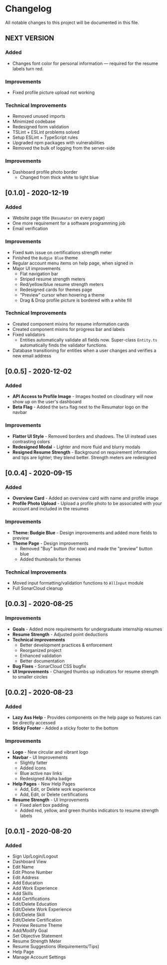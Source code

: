 # Changelog

All notable changes to this project will be documented in this file.

## NEXT VERSION

### Added

-   Changes font color for personal information — required for the resume labels turn red.

### Improvements

-   Fixed profile picture upload not working

### Technical Improvements

-   Removed unused imports
-   Minimized codebase
-   Redesigned form validation
-   TSLint + ESLint problems solved
-   Setup ESLint + TypeScript rules
-   Upgraded npm packages with vulnerabilities
-   Removed the bulk of logging from the server-side

### Improvements

-   Dashboard profile photo border
    -   Changed from thick white to light blue

## [0.1.0] - 2020-12-19

### Added

-   Website page title (`Resumator` on every page)
-   One more requirement for a software programming job
-   Email verification

### Improvements

-   Fixed `NaN%` issue on certifications strength meter
-   Finished the `Budgie Blue` theme
-   Regular account menu items on help page, when signed in
-   Major UI improvements
    -   Flat navigation bar
    -   Striped resume strength meters
    -   Red/yellow/blue resume strength meters
    -   Redesigned cards for themes page
    -   "Preview" cursor when hovering a theme
    -   Drag & Drop profile picture is bordered with a white fill

### Technical Improvements

-   Created component mixins for resume information cards
-   Created component mixins for progress bar and labels
-   Fixed validators
    -   Entities automatically validate all fields now. Super-class `Entity.ts` automatically finds the validator functions.
-   Database transitioning for entities when a user changes and verifies a new email address

## [0.0.5] - 2020-12-02

### Added

-   **API Access to Profile Image** - Images hosted on cloudinary will now show up on the user's dashboard
-   **Beta Flag** - Added the `beta` flag next to the Resumator logo on the navbar

### Improvements

-   **Flatter UI Style** - Removed borders and shadows. The UI instead uses contrasting colors
-   **Redesigned Modal** - Lighter and more fluid and blurry modals
-   **Resigned Resume Strength** - Background on requirement information and tips are lighter; they blend better. Strength meters are redesigned

## [0.0.4] - 2020-09-15

### Added

-   **Overview Card** - Added an overview card with name and profile image
-   **Profile Photo Upload** - Upload a profile photo to be associated with your account and included in the resumes

### Improvements

-   **Theme: Budgie Blue** - Design improvements and added more fields to preview
-   **Theme Page** - Design improvements
    -   Removed "Buy" button (for now) and made the "preview" button blue
    -   Added thumbnails for themes

### Technical Improvements

-   Moved input formatting/validation functions to `AllInput` module
-   Full SonarCloud cleanup

## [0.0.3] - 2020-08-25

### Improvements

-   **Goals** - Added more requirements for undergraduate internship resumes
-   **Resume Strength** - Adjusted point deductions
-   **Technical improvements**
    -   Better development practices & enforcement
    -   Reorganized project
    -   Enhanced validation
    -   Better documentation
-   **Bug Fixes** - SonarCloud CSS bugfix
-   **UI Improvements** - Changed thumbs up indicators for resume strength to smaller circles

## [0.0.2] - 2020-08-23

### Added

-   **Lazy Ass Help** - Provides components on the help page so features can be directly accessed
-   **Sticky Footer** - Added a sticky footer to the bottom

### Improvements

-   **Logo** - New circular and vibrant logo
-   **Navbar** - UI Improvements
    -   Slightly fatter
    -   Added icons
    -   Blue active nav links
    -   Redesigned Alpha badge
-   **Help Pages** - New Help Pages
    -   Add, Edit, or Delete work experience
    -   Add, Edit, or Delete certifications
-   **Resume Strength** - UI Improvements
    -   Fixed alert box padding
    -   Added red, yellow, and green thumbs indicators to resume strength labels

## [0.0.1] - 2020-08-20

### Added

-   Sign Up/Login/Logout
-   Dashboard View
-   Edit Name
-   Edit Phone Number
-   Edit Address
-   Add Education
-   Add Work Experience
-   Add Skills
-   Add Certifications
-   Edit/Delete Education
-   Edit/Delete Work Experience
-   Edit/Delete Skill
-   Edit/Delete Certification
-   Preview Resume Theme
-   Add/Modify Goal
-   Set Objective Statement
-   Resume Strength Meter
-   Resume Suggestions (Requirements/Tips)
-   Help Page
-   Manage Account Settings
